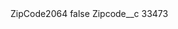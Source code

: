 <?xml version="1.0" encoding="UTF-8"?>
<CustomMetadata xmlns="http://soap.sforce.com/2006/04/metadata" xmlns:xsi="http://www.w3.org/2001/XMLSchema-instance" xmlns:xsd="http://www.w3.org/2001/XMLSchema">
    <label>ZipCode2064</label>
    <protected>false</protected>
    <values>
        <field>Zipcode__c</field>
        <value xsi:type="xsd:string">33473</value>
    </values>
</CustomMetadata>
